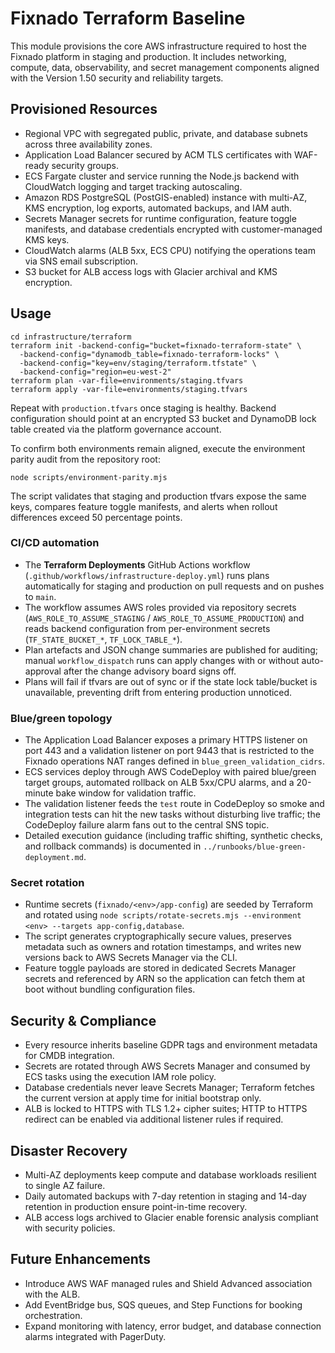 # Fixnado Terraform Baseline

This module provisions the core AWS infrastructure required to host the Fixnado platform in staging and production. It includes networking, compute, data, observability, and secret management components aligned with the Version 1.50 security and reliability targets.

## Provisioned Resources
- Regional VPC with segregated public, private, and database subnets across three availability zones.
- Application Load Balancer secured by ACM TLS certificates with WAF-ready security groups.
- ECS Fargate cluster and service running the Node.js backend with CloudWatch logging and target tracking autoscaling.
- Amazon RDS PostgreSQL (PostGIS-enabled) instance with multi-AZ, KMS encryption, log exports, automated backups, and IAM auth.
- Secrets Manager secrets for runtime configuration, feature toggle manifests, and database credentials encrypted with customer-managed KMS keys.
- CloudWatch alarms (ALB 5xx, ECS CPU) notifying the operations team via SNS email subscription.
- S3 bucket for ALB access logs with Glacier archival and KMS encryption.

## Usage
```
cd infrastructure/terraform
terraform init -backend-config="bucket=fixnado-terraform-state" \
  -backend-config="dynamodb_table=fixnado-terraform-locks" \
  -backend-config="key=env/staging/terraform.tfstate" \
  -backend-config="region=eu-west-2"
terraform plan -var-file=environments/staging.tfvars
terraform apply -var-file=environments/staging.tfvars
```
Repeat with `production.tfvars` once staging is healthy. Backend configuration should point at an encrypted S3 bucket and DynamoDB lock table created via the platform governance account.

To confirm both environments remain aligned, execute the environment parity audit from the repository root:

```
node scripts/environment-parity.mjs
```

The script validates that staging and production tfvars expose the same keys, compares feature toggle manifests, and alerts when rollout differences exceed 50 percentage points.

### CI/CD automation
- The **Terraform Deployments** GitHub Actions workflow (`.github/workflows/infrastructure-deploy.yml`) runs plans automatically for staging and production on pull requests and on pushes to `main`.
- The workflow assumes AWS roles provided via repository secrets (`AWS_ROLE_TO_ASSUME_STAGING` / `AWS_ROLE_TO_ASSUME_PRODUCTION`) and reads backend configuration from per-environment secrets (`TF_STATE_BUCKET_*`, `TF_LOCK_TABLE_*`).
- Plan artefacts and JSON change summaries are published for auditing; manual `workflow_dispatch` runs can apply changes with or without auto-approval after the change advisory board signs off.
- Plans will fail if tfvars are out of sync or if the state lock table/bucket is unavailable, preventing drift from entering production unnoticed.

### Blue/green topology
- The Application Load Balancer exposes a primary HTTPS listener on port 443 and a validation listener on port 9443 that is restricted to the Fixnado operations NAT ranges defined in `blue_green_validation_cidrs`.
- ECS services deploy through AWS CodeDeploy with paired blue/green target groups, automated rollback on ALB 5xx/CPU alarms, and a 20-minute bake window for validation traffic.
- The validation listener feeds the `test` route in CodeDeploy so smoke and integration tests can hit the new tasks without disturbing live traffic; the CodeDeploy failure alarm fans out to the central SNS topic.
- Detailed execution guidance (including traffic shifting, synthetic checks, and rollback commands) is documented in `../runbooks/blue-green-deployment.md`.

### Secret rotation
- Runtime secrets (`fixnado/<env>/app-config`) are seeded by Terraform and rotated using `node scripts/rotate-secrets.mjs --environment <env> --targets app-config,database`.
- The script generates cryptographically secure values, preserves metadata such as owners and rotation timestamps, and writes new versions back to AWS Secrets Manager via the CLI.
- Feature toggle payloads are stored in dedicated Secrets Manager secrets and referenced by ARN so the application can fetch them at boot without bundling configuration files.

## Security & Compliance
- Every resource inherits baseline GDPR tags and environment metadata for CMDB integration.
- Secrets are rotated through AWS Secrets Manager and consumed by ECS tasks using the execution IAM role policy.
- Database credentials never leave Secrets Manager; Terraform fetches the current version at apply time for initial bootstrap only.
- ALB is locked to HTTPS with TLS 1.2+ cipher suites; HTTP to HTTPS redirect can be enabled via additional listener rules if required.

## Disaster Recovery
- Multi-AZ deployments keep compute and database workloads resilient to single AZ failure.
- Daily automated backups with 7-day retention in staging and 14-day retention in production ensure point-in-time recovery.
- ALB access logs archived to Glacier enable forensic analysis compliant with security policies.

## Future Enhancements
- Introduce AWS WAF managed rules and Shield Advanced association with the ALB.
- Add EventBridge bus, SQS queues, and Step Functions for booking orchestration.
- Expand monitoring with latency, error budget, and database connection alarms integrated with PagerDuty.
